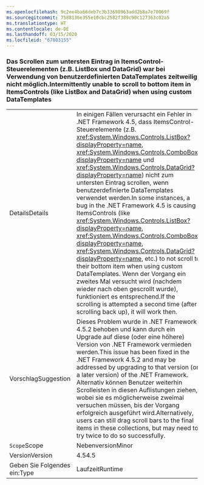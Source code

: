 ```yaml
---
ms.openlocfilehash: 9c2ee4ba66deb7c3b33698963add2b8a7e70069f
ms.sourcegitcommit: 7588136e355e10cbc2582f389c90c127363c02a5
ms.translationtype: HT
ms.contentlocale: de-DE
ms.lasthandoff: 03/15/2020
ms.locfileid: "67803155"
---
```

### <a name="intermittently-unable-to-scroll-to-bottom-item-in-itemscontrols-like-listbox-and-datagrid-when-using-custom-datatemplates"></a><span data-ttu-id="d60ec-101">Das Scrollen zum untersten Eintrag in ItemsControl-Steuerelementen (z.B. ListBox und DataGrid) war bei Verwendung von benutzerdefinierten DataTemplates zeitweilig nicht möglich.</span><span class="sxs-lookup"><span data-stu-id="d60ec-101">Intermittently unable to scroll to bottom item in ItemsControls (like ListBox and DataGrid) when using custom DataTemplates</span></span>

|   |   |
|---|---|
|<span data-ttu-id="d60ec-102">Details</span><span class="sxs-lookup"><span data-stu-id="d60ec-102">Details</span></span>|<span data-ttu-id="d60ec-103">In einigen Fällen verursacht ein Fehler in .NET Framework 4.5, dass ItemsControl-Steuerelemente (z.B. <xref:System.Windows.Controls.ListBox?displayProperty=name>, <xref:System.Windows.Controls.ComboBox?displayProperty=name> und <xref:System.Windows.Controls.DataGrid?displayProperty=name>) nicht zum untersten Eintrag scrollen, wenn benutzerdefinierte DataTemplates verwendet werden.</span><span class="sxs-lookup"><span data-stu-id="d60ec-103">In some instances, a bug in the .NET Framework 4.5 is causing ItemsControls (like <xref:System.Windows.Controls.ListBox?displayProperty=name>, <xref:System.Windows.Controls.ComboBox?displayProperty=name>, <xref:System.Windows.Controls.DataGrid?displayProperty=name>, etc.) to not scroll to their bottom item when using custom DataTemplates.</span></span> <span data-ttu-id="d60ec-104">Wenn der Vorgang ein zweites Mal versucht wird (nachdem wieder nach oben gescrollt wurde), funktioniert es entsprechend.</span><span class="sxs-lookup"><span data-stu-id="d60ec-104">If the scrolling is attempted a second time (after scrolling back up), it will work then.</span></span>|
|<span data-ttu-id="d60ec-105">Vorschlag</span><span class="sxs-lookup"><span data-stu-id="d60ec-105">Suggestion</span></span>|<span data-ttu-id="d60ec-106">Dieses Problem wurde in .NET Framework 4.5.2 behoben und kann durch ein Upgrade auf diese (oder eine höhere) Version von .NET Framework vermieden werden.</span><span class="sxs-lookup"><span data-stu-id="d60ec-106">This issue has been fixed in the .NET Framework 4.5.2 and may be addressed by upgrading to that version (or a later version) of the .NET Framework.</span></span> <span data-ttu-id="d60ec-107">Alternativ können Benutzer weiterhin Scrolleisten in diesen Auflistungen ziehen, wobei sie es möglicherweise zweimal versuchen müssen, bis der Vorgang erfolgreich ausgeführt wird.</span><span class="sxs-lookup"><span data-stu-id="d60ec-107">Alternatively, users can still drag scroll bars to the final items in these collections, but may need to try twice to do so successfully.</span></span>|
|<span data-ttu-id="d60ec-108">`Scope`</span><span class="sxs-lookup"><span data-stu-id="d60ec-108">Scope</span></span>|<span data-ttu-id="d60ec-109">Nebenversion</span><span class="sxs-lookup"><span data-stu-id="d60ec-109">Minor</span></span>|
|<span data-ttu-id="d60ec-110">Version</span><span class="sxs-lookup"><span data-stu-id="d60ec-110">Version</span></span>|<span data-ttu-id="d60ec-111">4.5</span><span class="sxs-lookup"><span data-stu-id="d60ec-111">4.5</span></span>|
|<span data-ttu-id="d60ec-112">Geben Sie Folgendes ein:</span><span class="sxs-lookup"><span data-stu-id="d60ec-112">Type</span></span>|<span data-ttu-id="d60ec-113">Laufzeit</span><span class="sxs-lookup"><span data-stu-id="d60ec-113">Runtime</span></span>|
